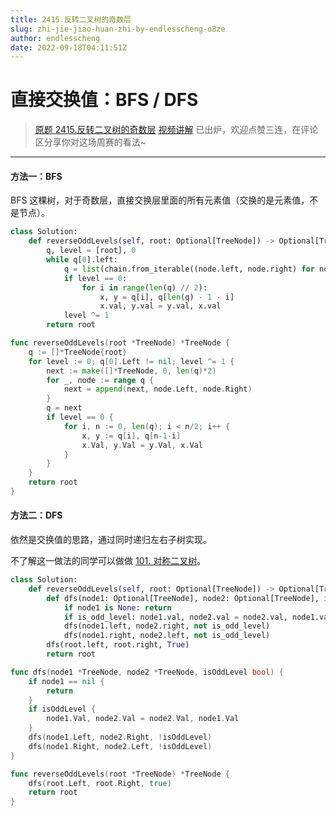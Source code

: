 ```yaml
---
title: 2415.反转二叉树的奇数层
slug: zhi-jie-jiao-huan-zhi-by-endlesscheng-o8ze
author: endlesscheng
date: 2022-09-18T04:11:51Z
---
```

# 直接交换值：BFS / DFS
 
> [原题 2415.反转二叉树的奇数层](https://leetcode.cn/problems/reverse-odd-levels-of-binary-tree)
[视频讲解](https://www.bilibili.com/video/BV1AP411p7pK) 已出炉，欢迎点赞三连，在评论区分享你对这场周赛的看法~

---

#### 方法一：BFS

BFS 这棵树，对于奇数层，直接交换层里面的所有元素值（交换的是元素值，不是节点）。

```py [sol1-Python3]
class Solution:
    def reverseOddLevels(self, root: Optional[TreeNode]) -> Optional[TreeNode]:
        q, level = [root], 0
        while q[0].left:
            q = list(chain.from_iterable((node.left, node.right) for node in q))
            if level == 0:
                for i in range(len(q) // 2):
                    x, y = q[i], q[len(q) - 1 - i]
                    x.val, y.val = y.val, x.val
            level ^= 1
        return root
```

```go [sol1-Go]
func reverseOddLevels(root *TreeNode) *TreeNode {
	q := []*TreeNode{root}
	for level := 0; q[0].Left != nil; level ^= 1 {
		next := make([]*TreeNode, 0, len(q)*2)
		for _, node := range q {
			next = append(next, node.Left, node.Right)
		}
		q = next
		if level == 0 {
			for i, n := 0, len(q); i < n/2; i++ {
				x, y := q[i], q[n-1-i]
				x.Val, y.Val = y.Val, x.Val
			}
		}
	}
	return root
}
```

#### 方法二：DFS

依然是交换值的思路，通过同时递归左右子树实现。

不了解这一做法的同学可以做做 [101. 对称二叉树](https://leetcode.cn/problems/symmetric-tree/)。

```py [sol2-Python3]
class Solution:
    def reverseOddLevels(self, root: Optional[TreeNode]) -> Optional[TreeNode]:
        def dfs(node1: Optional[TreeNode], node2: Optional[TreeNode], is_odd_level: bool) -> None:
            if node1 is None: return
            if is_odd_level: node1.val, node2.val = node2.val, node1.val
            dfs(node1.left, node2.right, not is_odd_level)
            dfs(node1.right, node2.left, not is_odd_level)
        dfs(root.left, root.right, True)
        return root
```

```go [sol2-Go]
func dfs(node1 *TreeNode, node2 *TreeNode, isOddLevel bool) {
	if node1 == nil {
		return
	}
	if isOddLevel {
		node1.Val, node2.Val = node2.Val, node1.Val
	}
	dfs(node1.Left, node2.Right, !isOddLevel)
	dfs(node1.Right, node2.Left, !isOddLevel)
}

func reverseOddLevels(root *TreeNode) *TreeNode {
	dfs(root.Left, root.Right, true)
	return root
}
```

